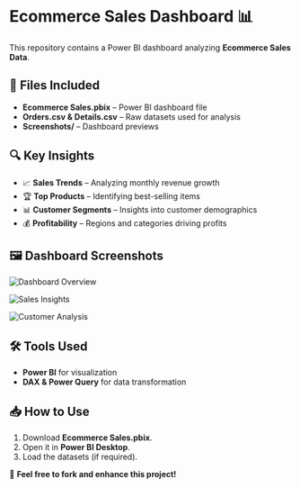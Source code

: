# Ecommerce Sales Dashboard 📊

This repository contains a Power BI dashboard analyzing **Ecommerce Sales Data**.

## 📂 Files Included
- **Ecommerce Sales.pbix** – Power BI dashboard file
- **Orders.csv & Details.csv** – Raw datasets used for analysis
- **Screenshots/** – Dashboard previews

## 🔍 Key Insights
- 📈 **Sales Trends** – Analyzing monthly revenue growth  
- 🏆 **Top Products** – Identifying best-selling items  
- 📊 **Customer Segments** – Insights into customer demographics  
- 💰 **Profitability** – Regions and categories driving profits  

## 🖼 Dashboard Screenshots  
![Dashboard Overview](https://raw.githubusercontent.com/yourusername/Ecommerce-Sales-Dashboard/main/screenshots/dashboard1.png)  

![Sales Insights](https://raw.githubusercontent.com/yourusername/Ecommerce-Sales-Dashboard/main/screenshots/dashboard2.png)  

![Customer Analysis](https://raw.githubusercontent.com/yourusername/Ecommerce-Sales-Dashboard/main/screenshots/dashboard3.png)  

## 🛠 Tools Used  
- **Power BI** for visualization  
- **DAX & Power Query** for data transformation  

## 📥 How to Use  
1. Download **Ecommerce Sales.pbix**.  
2. Open it in **Power BI Desktop**.  
3. Load the datasets (if required).  

🚀 **Feel free to fork and enhance this project!**

